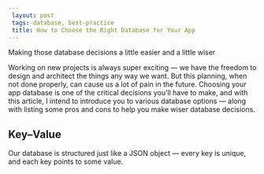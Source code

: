 ```yaml
---
 layout: post
 tags: database, best-practice
 title: How to Choose the Right Database for Your App
---
```

Making those database decisions a little easier and a little wiser

Working on new projects is always super exciting — we have the freedom to design and architect the things any way we want. But this planning, when not done properly, can cause us a lot of pain in the future.
Choosing your app database is one of the critical decisions you’ll have to make, and with this article, I intend to introduce you to various database options — along with listing some pros and cons to help you make wiser database decisions.

## Key–Value

Our database is structured just like a JSON object — every key is unique, and each key points to some value.

